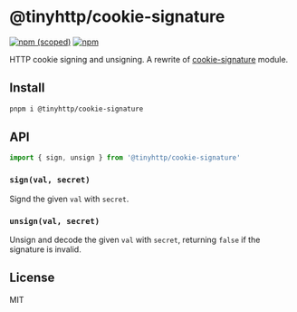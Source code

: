 # @tinyhttp/cookie-signature

[![npm (scoped)](https://img.shields.io/npm/v/@tinyhttp/cookie-signature?style=flat-square)](https://npmjs.com/package/@tinyhttp/cookie-signature) [![npm](https://img.shields.io/npm/dt/@tinyhttp/cookie-signature?style=flat-square)](https://npmjs.com/package/@tinyhttp/cookie-signature)

HTTP cookie signing and unsigning. A rewrite of [cookie-signature](https://github.com/tj/node-cookie-signature) module.

## Install

```sh
pnpm i @tinyhttp/cookie-signature
```

## API

```js
import { sign, unsign } from '@tinyhttp/cookie-signature'
```

### `sign(val, secret)`

Signd the given `val` with `secret`.

### `unsign(val, secret)`

Unsign and decode the given `val` with `secret`, returning `false` if the signature is invalid.

## License

MIT
